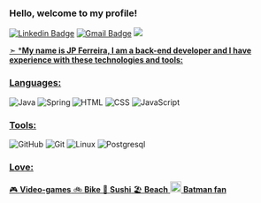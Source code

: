 ### Hello, welcome to my profile! 
[![Linkedin Badge](https://img.shields.io/badge/LinkedIn-0077B5?style=for-the-badge&logo=linkedin&logoColor=white&link=https://www.linkedin.com/in/jo%C3%A3o-paulo-ferreira-33943a43//)](https://www.linkedin.com/in/jo%C3%A3o-paulo-ferreira-33943a43)
[![Gmail Badge](https://img.shields.io/badge/Gmail-D14836?style=for-the-badge&logo=gmaillogoColor=whitelink=mailto:jpferreira.dev@gmail.com)](mailto:jpferreira.dev@gmail.com)
![](http://estruyf-github.azurewebsites.net/api/VisitorHit?user=jpferreiradev&repo=jpferreiradev&countColorcountColor)
<a href="https://github.com/jpferreiradev?tab=repositories&sort=stargazers">

➣ ***My name is JP Ferreira, I am a back-end developer and I have experience with these technologies and tools:**
  ### Languages:
    
  <img align="left" alt="Java" style="padding-right:1px;" src="https://img.shields.io/badge/java-%23ED8B00.svg?style=for-the-badge&logo=openjdk&logoColor=white)"/>
  <img align="left" alt="Spring" src="https://img.shields.io/badge/Spring-6DB33F.svg?style=for-the-badge&logo=Spring&logoColor=white" />
  <img align="left" alt="HTML"style="padding-right:1px;" src="https://img.shields.io/badge/HTML5-E34F26.svg?style=for-the-badge&logo=HTML5&logoColor=white" />
  <img align="left" alt="CSS" style="padding-right:1px;" src="https://img.shields.io/badge/CSS3-1572B6.svg?style=for-the-badge&logo=CSS3&logoColor=white" />
  <img align="left" alt="JavaScript" style="padding-right:1px;" src="https://img.shields.io/badge/JavaScript-F7DF1E.svg?style=for-the-badge&logo=JavaScript&logoColor=black" />

<br>

### Tools:
<img align="left" alt="GitHub" style="padding-right:01px;"   src="https://img.shields.io/badge/GitHub-181717.svg?style=for-the-badge&logo=GitHub&logoColor=white" />
<img align="left" alt="Git" style="padding-right:1px;" src="https://img.shields.io/badge/Git-F05032.svg?style=for-the-badge&logo=Git&logoColor=white" />
<img align="left" alt="Linux" style="padding-right:1px;" src="https://img.shields.io/badge/Linux-FCC624.svg?style=for-the-badge&logo=Linux&logoColor=black" />
<img align="left" alt="Postgresql"style="padding-right:1x;"
src="https://img.shields.io/badge/PostgreSQL-4169E1.svg?style=for-the-badge&logo=PostgreSQL&logoColor=white">
<br/>

### Love: 
 🎮 **Video-games**
 🚲 **Bike**
 🍣 **Sushi**
 🏖️ **Beach**
 <img src="https://img.icons8.com/color/48/000000/batman-old.png" width="20" height="20"> **Batman fan**
